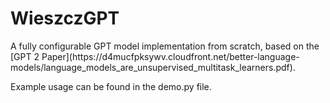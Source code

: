 # WieszczGPT

<p>A fully configurable GPT model implementation from scratch, based on the [GPT 2 Paper](https://d4mucfpksywv.cloudfront.net/better-language-models/language_models_are_unsupervised_multitask_learners.pdf).</p>

<p>Example usage can be found in the demo.py file.</p>

